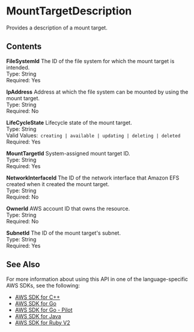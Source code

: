 # MountTargetDescription<a name="API_MountTargetDescription"></a>

Provides a description of a mount target\.

## Contents<a name="API_MountTargetDescription_Contents"></a>

 **FileSystemId**   <a name="efs-Type-MountTargetDescription-FileSystemId"></a>
The ID of the file system for which the mount target is intended\.  
Type: String  
Required: Yes

 **IpAddress**   <a name="efs-Type-MountTargetDescription-IpAddress"></a>
Address at which the file system can be mounted by using the mount target\.  
Type: String  
Required: No

 **LifeCycleState**   <a name="efs-Type-MountTargetDescription-LifeCycleState"></a>
Lifecycle state of the mount target\.  
Type: String  
Valid Values:` creating | available | updating | deleting | deleted`   
Required: Yes

 **MountTargetId**   <a name="efs-Type-MountTargetDescription-MountTargetId"></a>
System\-assigned mount target ID\.  
Type: String  
Required: Yes

 **NetworkInterfaceId**   <a name="efs-Type-MountTargetDescription-NetworkInterfaceId"></a>
The ID of the network interface that Amazon EFS created when it created the mount target\.  
Type: String  
Required: No

 **OwnerId**   <a name="efs-Type-MountTargetDescription-OwnerId"></a>
AWS account ID that owns the resource\.  
Type: String  
Required: No

 **SubnetId**   <a name="efs-Type-MountTargetDescription-SubnetId"></a>
The ID of the mount target's subnet\.  
Type: String  
Required: Yes

## See Also<a name="API_MountTargetDescription_SeeAlso"></a>

For more information about using this API in one of the language\-specific AWS SDKs, see the following:
+  [AWS SDK for C\+\+](https://docs.aws.amazon.com/goto/SdkForCpp/elasticfilesystem-2015-02-01/MountTargetDescription) 
+  [AWS SDK for Go](https://docs.aws.amazon.com/goto/SdkForGoV1/elasticfilesystem-2015-02-01/MountTargetDescription) 
+  [AWS SDK for Go \- Pilot](https://docs.aws.amazon.com/goto/SdkForGoPilot/elasticfilesystem-2015-02-01/MountTargetDescription) 
+  [AWS SDK for Java](https://docs.aws.amazon.com/goto/SdkForJava/elasticfilesystem-2015-02-01/MountTargetDescription) 
+  [AWS SDK for Ruby V2](https://docs.aws.amazon.com/goto/SdkForRubyV2/elasticfilesystem-2015-02-01/MountTargetDescription) 